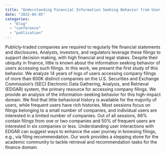 ```yaml
---
title: "Understanding Financial Information Seeking Behavior from User Interactions with Company Filings (WWW companion 2022)"
date: "2022-04-05"
categories:
  - "blog"
  - "conference"
  - "publication"
---
```


Publicly-traded companies are required to regularly file financial statements and disclosures. Analysts, investors, and regulators leverage these filings to support decision making, with high financial and legal stakes. Despite their ubiquity in finance, little is known about the information seeking behavior of users accessing such filings. In this work, we present the first study of this behavior. We analyze 14 years of logs of users accessing company filings of more than 600K distinct companies on the U.S. Securities and Exchange Commission’s (SEC) Electronic Data Gathering, Analysis, and Retrieval (EDGAR) system, the primary resource for accessing company filings. We provide an analysis of the information-seeking behavior for this high-impact domain. We find that little behavioral history is available for the majority of users, while frequent users have rich histories. Most sessions focus on filings belonging to a small number of companies, and individual users are interested in a limited number of companies. Out of all sessions, 66% contain filings from one or two companies and 50% of frequent users are interested in six companies or less. Understanding user interactions with EDGAR can suggest ways to enhance the user journey in browsing filings, e.g., via filing recommendation. Our work provides a stepping stone for the academic community to tackle retrieval and recommendation tasks for the finance domain.
